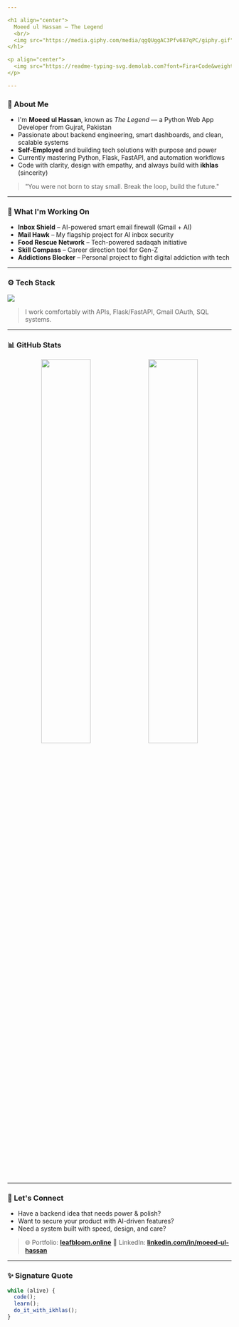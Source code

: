 ```yaml
---

<h1 align="center">
  Moeed ul Hassan — The Legend
  <br/>
  <img src="https://media.giphy.com/media/qgQUggAC3Pfv687qPC/giphy.gif" width="60" />
</h1>

<p align="center">
  <img src="https://readme-typing-svg.demolab.com?font=Fira+Code&weight=500&pause=1000&color=00FFA1&vCenter=true&width=500&lines=Self-Employed+Python+Backend+Developer;Crafting+AI+Apps+%7C+Smart+Dashboards+%7C+Secure+Systems" />
</p>

---
```


### 🧾 About Me

* I'm **Moeed ul Hassan**, known as *The Legend* — a Python Web App Developer from Gujrat, Pakistan
* Passionate about backend engineering, smart dashboards, and clean, scalable systems
* **Self-Employed** and building tech solutions with purpose and power
* Currently mastering Python, Flask, FastAPI, and automation workflows
* Code with clarity, design with empathy, and always build with **ikhlas** (sincerity)

> "You were not born to stay small. Break the loop, build the future."

---

### 💼 What I'm Working On

* **Inbox Shield** – AI-powered smart email firewall (Gmail + AI)
* **Mail Hawk** – My flagship project for AI inbox security
* **Food Rescue Network** – Tech-powered sadaqah initiative
* **Skill Compass** – Career direction tool for Gen-Z
* **Addictions Blocker** – Personal project to fight digital addiction with tech
---

### ⚙️ Tech Stack

<img src="https://skillicons.dev/icons?i=python,flask,fastapi,js,html,css,bootstrap,git,azure,gcp,sqlite" />

> I work comfortably with APIs, Flask/FastAPI, Gmail OAuth, SQL systems.

---

### 📊 GitHub Stats

<p align="center">
  <img src="https://github-readme-stats.vercel.app/api?username=Moeed-ul-Hassan&show_icons=true&theme=radical&hide=prs" width="47%">
  <img src="https://github-readme-streak-stats.herokuapp.com/?user=Moeed-ul-Hassan&theme=radical" width="47%">
</p>

---

### 🚀 Let's Connect

* Have a backend idea that needs power & polish?
* Want to secure your product with AI-driven features?
* Need a system built with speed, design, and care?

> 🌐 Portfolio: **[leafbloom.online](https://leafbloom.online)**
> 💼 LinkedIn: **[linkedin.com/in/moeed-ul-hassan](https://linkedin.com/in/moeed-ul-hassan)**

---

### ✨ Signature Quote

```js
while (alive) {
  code();
  learn();
  do_it_with_ikhlas();
}
```
